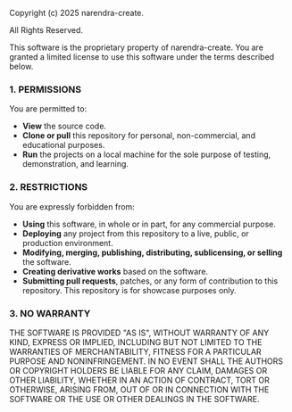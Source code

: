Copyright (c) 2025 narendra-create.

All Rights Reserved.

This software is the proprietary property of narendra-create. You are granted a limited license to use this software under the terms described below.

### 1. PERMISSIONS

You are permitted to:
- **View** the source code.
- **Clone or pull** this repository for personal, non-commercial, and educational purposes.
- **Run** the projects on a local machine for the sole purpose of testing, demonstration, and learning.

### 2. RESTRICTIONS

You are expressly forbidden from:
- **Using** this software, in whole or in part, for any commercial purpose.
- **Deploying** any project from this repository to a live, public, or production environment.
- **Modifying, merging, publishing, distributing, sublicensing, or selling** the software.
- **Creating derivative works** based on the software.
- **Submitting pull requests**, patches, or any form of contribution to this repository. This repository is for showcase purposes only.

### 3. NO WARRANTY

THE SOFTWARE IS PROVIDED "AS IS", WITHOUT WARRANTY OF ANY KIND, EXPRESS OR IMPLIED, INCLUDING BUT NOT LIMITED TO THE WARRANTIES OF MERCHANTABILITY, FITNESS FOR A PARTICULAR PURPOSE AND NONINFRINGEMENT. IN NO EVENT SHALL THE AUTHORS OR COPYRIGHT HOLDERS BE LIABLE FOR ANY CLAIM, DAMAGES OR OTHER LIABILITY, WHETHER IN AN ACTION OF CONTRACT, TORT OR OTHERWISE, ARISING FROM, OUT OF OR IN CONNECTION WITH THE SOFTWARE OR THE USE OR OTHER DEALINGS IN THE SOFTWARE.
